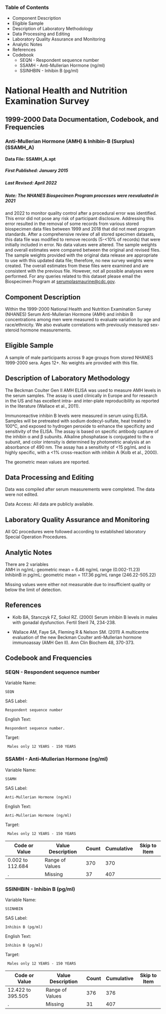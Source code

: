 ### Table of Contents

  * Component Description
  * Eligible Sample
  * Description of Laboratory Methodology
  * Data Processing and Editing
  * Laboratory Quality Assurance and Monitoring
  * Analytic Notes
  * References
  * Codebook
    * SEQN - Respondent sequence number
    * SSAMH - Anti-Mullerian Hormone (ng/ml)
    * SSINHBIN - Inhibin B (pg/ml)

# National Health and Nutrition Examination Survey

## 1999-2000 Data Documentation, Codebook, and Frequencies

### Anti-Mullerian Hormone (AMH) & Inhibin-B (Surplus) (SSAMH_A)

####  Data File: SSAMH_A.xpt

##### First Published: January 2015

##### Last Revised: April 2022

##### Note: The NHANES Biospecimen Program processes were reevaluated in 2021
and 2022 to monitor quality control after a procedural error was identified.
This error did not pose any risk of participant disclosure. Addressing this
error resulted in the removal of some records from various stored biospecimen
data files between 1999 and 2018 that did not meet program standards. After a
comprehensive review of all stored specimen datasets, this data file was
modified to remove records (5-<10% of records) that were initially included in
error. No data values were altered. The sample weights and overall estimates
were compared between the original and revised files. The sample weights
provided with the original data release are appropriate to use with this
updated data file; therefore, no new survey weights were created. The overall
estimates from these files were examined and are consistent with the previous
file. However, not all possible analyses were performed. For any queries
related to this dataset please email the Biospecimen Program at
serumplasmaurine@cdc.gov.

## Component Description

Within the 1999-2000 National Health and Nutrition Examination Survey (NHANES)
Serum Anti-Mullerian Hormone (AMH) and inhibin B concentrations among men were
measured to evaluate variation by age and race/ethnicity. We also evaluate
correlations with previously measured sex-steroid hormone measurements.

## Eligible Sample

A sample of male participants across 9 age groups from stored NHANES 1999-2000
sera. Ages 12+. No weights are provided with this file.

## Description of Laboratory Methodology

The Beckman Coulter Gen II AMH ELISA was used to measure AMH levels in the
serum samples. The assay is used clinically in Europe and for research in the
US and has excellent intra- and inter-plate reproducibility as reported in the
literature (Wallace et al., 2011).  
  
Immunoreactive inhibin B levels were measured in serum using ELISA. Samples
will be pretreated with sodium dodecyl-sulfate, heat treated to 100°C, and
exposed to hydrogen peroxide to enhance the specificity and sensitivity of the
ELISA. The assay is based on specific antibody capture of the inhibin α and β
subunits. Alkaline phosphatase is conjugated to the α subunit, and color
intensity is determined by photometric analysis at an absorbance of 490 nm.
The assay has a sensitivity of <15 pg/mL and is highly specific, with a <1%
cross-reaction with inhibin A (Kolb et al., 2000).  
  
The geometric mean values are reported.

## Data Processing and Editing

Data was compiled after serum measurements were completed. The data were not
edited.  
  
Data Access: All data are publicly available.

## Laboratory Quality Assurance and Monitoring

All QC procedures were followed according to established laboratory Special
Operation Procedures.

## Analytic Notes

There are 2 variables  
AMH in ng/mL: geometric mean = 6.46 ng/mL range (0.002-11.23)  
InhibinB in pg/mL: geometric mean = 117.36 pg/mL range (246.22-505.22)  
  
Missing values were either not measurable due to insufficient quality or below
the limit of detection.

## References

  * Kolb BA, Stanczyk FZ, Sokol RZ. (2000) Serum inhibin B levels in males with gonadal dysfunction. Fertil Steril 74, 234-238.

  * Wallace AM, Faye SA, Fleming R & Nelson SM. (2011) A multicentre evaluation of the new Beckman Coulter anti-Mullerian hormone immunoassay (AMH Gen II). Ann Clin Biochem 48, 370-373.

## Codebook and Frequencies

### SEQN - Respondent sequence number

Variable Name:

    SEQN
SAS Label:

    Respondent sequence number
English Text:

    Respondent sequence number.
Target:

     Males only 12 YEARS - 150 YEARS

### SSAMH - Anti-Mullerian Hormone (ng/ml)

Variable Name:

    SSAMH
SAS Label:

    Anti-Mullerian Hormone (ng/ml)
English Text:

    Anti-Mullerian Hormone (ng/ml)
Target:

     Males only 12 YEARS - 150 YEARS
Code or Value | Value Description | Count | Cumulative | Skip to Item  
---|---|---|---|---  
0.002 to 112.684 | Range of Values | 370 | 370 |   
. | Missing | 37 | 407 |   
  
### SSINHBIN - Inhibin B (pg/ml)

Variable Name:

    SSINHBIN
SAS Label:

    Inhibin B (pg/ml)
English Text:

    Inhibin B (pg/ml)
Target:

     Males only 12 YEARS - 150 YEARS
Code or Value | Value Description | Count | Cumulative | Skip to Item  
---|---|---|---|---  
12.422 to 395.505 | Range of Values | 376 | 376 |   
. | Missing | 31 | 407 | 

